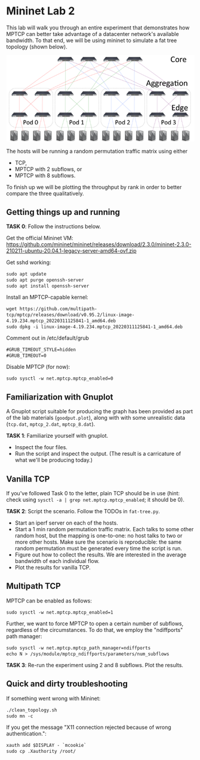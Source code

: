 Mininet Lab 2
=============

This lab will walk you through an entire experiment that demonstrates how MPTCP can better take advantage of a datacenter network's available bandwidth.
To that end, we will be using mininet to simulate a fat tree topology (shown below).

![Fatter than a sumo wrestler](https://raw.githubusercontent.com/vlolteanu/lab-mininet2/master/fat_tree.png)

The hosts will be running a random permutation traffic matrix using either
 * TCP,
 * MPTCP with 2 subflows, or
 * MPTCP with 8 subflows.

To finish up we will be plotting the throughput by rank in order to better compare the three qualitatively.

Getting things up and running
-----------------------------

**TASK 0**: Follow the instructions below.

Get the official Mininet VM: https://github.com/mininet/mininet/releases/download/2.3.0/mininet-2.3.0-210211-ubuntu-20.04.1-legacy-server-amd64-ovf.zip

Get sshd working: 
```
sudo apt update
sudo apt purge openssh-server
sudo apt install openssh-server
```

Install an MPTCP-capable kernel:
```
wget https://github.com/multipath-tcp/mptcp/releases/download/v0.95.2/linux-image-4.19.234.mptcp_20220311125841-1_amd64.deb
sudo dpkg -i linux-image-4.19.234.mptcp_20220311125841-1_amd64.deb
```

Comment out in /etc/default/grub
```
#GRUB_TIMEOUT_STYLE=hidden
#GRUB_TIMEOUT=0
```

Disable MPTCP (for now):
```
sudo sysctl -w net.mptcp.mptcp_enabled=0
```

Familiarization with Gnuplot
----------------------------

A Gnuplot script suitable for producing the graph has been provided as part of the lab materials (`goodput.plot`),
along with with some unrealistic data (`tcp.dat`, `mptcp_2.dat`, `mptcp_8.dat`).

**TASK 1**: Familiarize yourself with gnuplot.
 * Inspect the four files.
 * Run the script and inspect the output. (The result is a carricature of what we'll be producing today.)

Vanilla TCP
-----------

If you've followed Task 0 to the letter, plain TCP should be in use (hint: check using `sysctl -a | grep net.mptcp.mptcp_enabled`; it should be 0).

**TASK 2**: Script the scenario. Follow the TODOs in `fat-tree.py`.
 * Start an iperf server on each of the hosts.
 * Start a 1 min random permutation traffic matrix. Each talks to some other random host, but the mapping is one-to-one: no host
 talks to two or more other hosts. Make sure the scenario is reproducible: the same random permutation must be generated every time the 
 script is run.
 * Figure out how to collect the results. We are interested in the average bandwidth of each individual flow.
 * Plot the results for vanilla TCP.
 
Multipath TCP
-------------

MPTCP can be enabled as follows:
```
sudo sysctl -w net.mptcp.mptcp_enabled=1
```
Further, we want to force MPTCP to open a certain number of subflows, regardless of the circumstances.
To do that, we employ the "ndiffports" path manager:
```
sudo sysctl -w net.mptcp.mptcp_path_manager=ndiffports
echo N > /sys/module/mptcp_ndiffports/parameters/num_subflows
```

**TASK 3**: Re-run the experiment using 2 and 8 subflows. Plot the results.

Quick and dirty troubleshooting
-------------------------------

If something went wrong with Mininet:
```
./clean_topology.sh
sudo mn -c
```

If you get the message "X11 connection rejected because of wrong authentication.":
```
xauth add $DISPLAY - `mcookie`
sudo cp .Xauthority /root/
```

